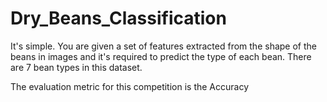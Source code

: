 # Dry_Beans_Classification

It's simple. You are given a set of features extracted from the shape of the beans in images and it's required to predict the type of each bean. There are 7 bean types in this dataset.

The evaluation metric for this competition is the Accuracy

